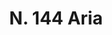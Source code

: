 ---
title: "N. 144 Aria"
permalink: "/edition/plant144/"
plant-name: "N. 144"
plant-number: "144"
plant-xml: "/assets/xml/plant144.xml"
plant-img1: "/assets/img/plant144_verso.jpg"
plant-img2: "/assets/img/plant144.jpg"
plant-title: "N. 144 Aria"
plant-wfo-link: ""
plant-kew-link: ""
plant-taxon-content: ""
layout: single-xml
---